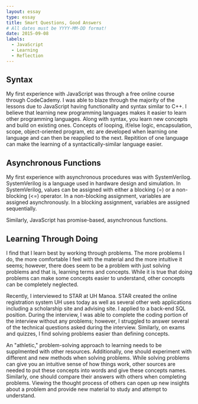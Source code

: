 ```yaml
---
layout: essay
type: essay
title: Smart Questions, Good Answers
# All dates must be YYYY-MM-DD format!
date: 2015-09-08
labels:
  - JavaScript
  - Learning
  - Reflection
---
```

## Syntax
My first experience with JavaScript was through a free online course through CodeCademy. I was able to blaze through the majority of the lessons due to JavaScript having functionality and syntax similar to C++. I believe that learning new programming languages makes it easier to learn other programming languages. Along with syntax, you learn new concepts and build on existing ones. Concepts of looping, if/else logic, encapsulation, scope, object-oriented program, etc are developed when learning one language and can then be reapplied to the next. Repitition of one language can make the learning of a syntactically-similar language easier.

## Asynchronous Functions
My first experience with asynchronous procedures was with SystemVerilog. SystemVerilog is a language used in hardware design and simulation. In SystemVerilog, values can be assigned with either a blocking (=) or a non-blocking (<=) operator. In a non-blocking assignment, variables are assigned asynchronously. In a blocking assignment, variables are assigned sequentially.

Similarly, JavaScript has promise-based, asynchronous functions. 

## Learning Through Doing
I find that I learn best by working through problems. The more problems I do, the more comfortable I feel with the material and the more intuitive it seems; however, there does seem to be a problem with just solving problems and that is, learning terms and concepts. While it is true that doing problems can make some concepts easier to understand, other concepts can be completely neglected. 

Recently, I interviewed to STAR at UH Manoa. STAR created the online registration system UH uses today as well as several other web applications including a scholarship site and advising site. I applied to a back-end SQL position. During the interview, I was able to complete the coding portion of the interview without any problems; however, I struggled to answer several of the technical questions asked during the interview. Similarly, on exams and quizzes, I find solving problems easier than defining concepts.

An "athletic," problem-solving approach to learning needs to be supplmented with other resources. Additionally, one should experiment with different and new methods when solving problems. While solving problems can give you an intuitive sense of how things work, other sources are needed to put these concepts into words and give these concepts names. Similarly, one should compare their answers with others when completing problems. Viewing the thought process of others can open up new insights about a problem and provide new material to study and attempt to understand.
